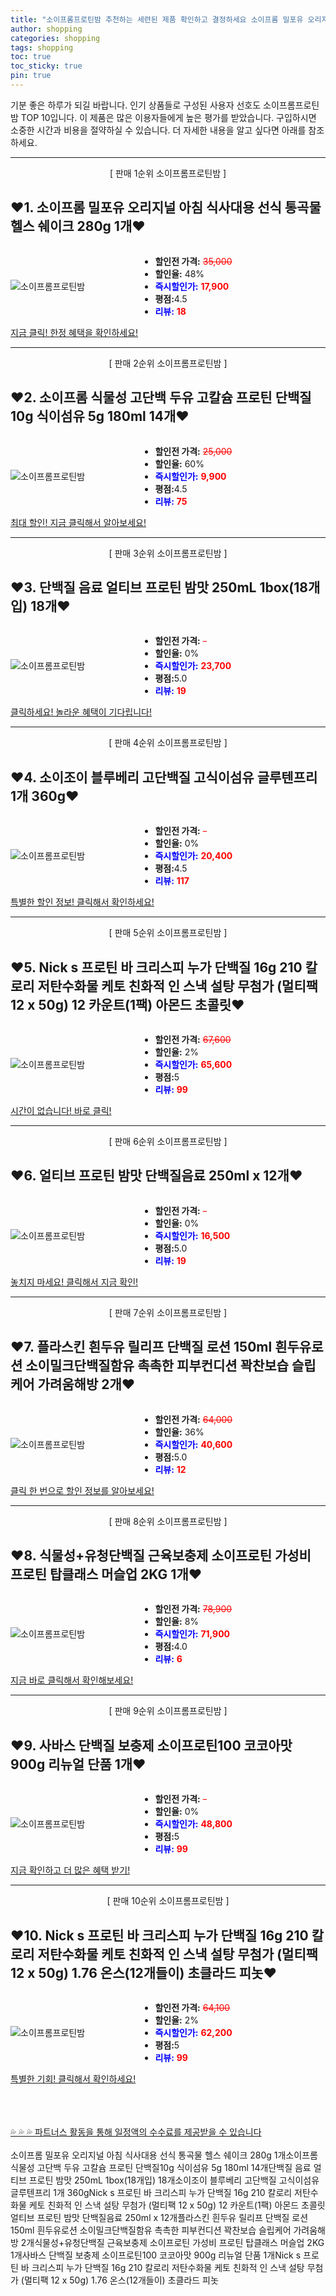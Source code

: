 ```yaml
---
title: "소이프롬프로틴밤 추천하는 세련된 제품 확인하고 결정하세요 소이프롬 밀포유 오리지널 아침 식사대용"
author: shopping
categories: shopping
tags: shopping
toc: true
toc_sticky: true
pin: true
---
```

기분 좋은 하루가 되길 바랍니다. 인기 상품들로 구성된 사용자 선호도 소이프롬프로틴밤 TOP 10입니다. 이 제품은 많은 이용자들에게 높은 평가를 받았습니다. 구입하시면 소중한 시간과 비용을 절약하실 수 있습니다. 더 자세한 내용을 알고 싶다면 아래를 참조하세요.

---
<p class="toplist" style="margin: 0 auto; display: block; width: fit-content;">[ 판매 1순위 소이프롬프로틴밤 ]</p>

<h2><strong>❤️1. 소이프롬 밀포유 오리지널 아침 식사대용 선식 통곡물 헬스 쉐이크 280g 1개❤️</strong></h2>

<div style="display: flex; align-items: center;">
    <div style="flex: 0.4;">
        <img src="https://thumbnail10.coupangcdn.com/thumbnails/remote/230x230ex/image/vendor_inventory/abb6/7d59e03d9a06d34feb51a35f0f4b0446344a2cc9b033f45d9d2c2bbb6cf5.jpg" alt="소이프롬프로틴밤" style="max-width: 100%;">
    </div>
    <div style="flex: 0.6; margin-left: 10px;">
        <ul>
            <li><strong>할인전 가격:</strong> <del style="color: red;">35,000</del></li>
            <li><strong>할인율:</strong> 48%</li>
            <li><span style='color:blue'><strong>즉시할인가:</strong></span> <span style='color:red'><strong>17,900</strong></span></li>
            <li><strong>평점:</strong>4.5</li>
            <li><span style='color:blue'><strong>리뷰:</strong></span> <span style='color:red'><strong>18</strong></span></li>
        </ul>
    </div>
</div>
<div class="center">
    <a href="https://selin100587.github.io?lptag=AF9450613&subid=githubio&pageKey=7276350147&traceid=V0-153&itemId=21341104207&vendorItemId=88399219851" class="myButton">
        지금 클릭! 한정 혜택을 확인하세요!
    </a>
</div>


---
<p class="toplist" style="margin: 0 auto; display: block; width: fit-content;">[ 판매 2순위 소이프롬프로틴밤 ]</p>

<h2><strong>❤️2. 소이프롬 식물성 고단백 두유 고칼슘 프로틴 단백질10g 식이섬유 5g 180ml 14개❤️</strong></h2>

<div style="display: flex; align-items: center;">
    <div style="flex: 0.4;">
        <img src="https://thumbnail7.coupangcdn.com/thumbnails/remote/230x230ex/image/0715_beverages_69k_b1/2731/fb498a8b9ba0d61f19ffcb7adeadb3dd2ff44daf666960cff0a78b5d5239.jpg" alt="소이프롬프로틴밤" style="max-width: 100%;">
    </div>
    <div style="flex: 0.6; margin-left: 10px;">
        <ul>
            <li><strong>할인전 가격:</strong> <del style="color: red;">25,000</del></li>
            <li><strong>할인율:</strong> 60%</li>
            <li><span style='color:blue'><strong>즉시할인가:</strong></span> <span style='color:red'><strong>9,900</strong></span></li>
            <li><strong>평점:</strong>4.5</li>
            <li><span style='color:blue'><strong>리뷰:</strong></span> <span style='color:red'><strong>75</strong></span></li>
        </ul>
    </div>
</div>
<div class="center">
    <a href="https://selin100587.github.io?lptag=AF9450613&subid=githubio&pageKey=7786501019&traceid=V0-153&itemId=20942885543&vendorItemId=88399386769" class="myButton">
        최대 할인! 지금 클릭해서 알아보세요!
    </a>
</div>


---
<p class="toplist" style="margin: 0 auto; display: block; width: fit-content;">[ 판매 3순위 소이프롬프로틴밤 ]</p>

<h2><strong>❤️3. 단백질 음료 얼티브 프로틴 밤맛 250mL 1box(18개입) 18개❤️</strong></h2>

<div style="display: flex; align-items: center;">
    <div style="flex: 0.4;">
        <img src="https://thumbnail9.coupangcdn.com/thumbnails/remote/230x230ex/image/vendor_inventory/8917/cf1346e5f1ab53e80f345826eb6e3c268bdf1546c873681a74a39fec6b5b.png" alt="소이프롬프로틴밤" style="max-width: 100%;">
    </div>
    <div style="flex: 0.6; margin-left: 10px;">
        <ul>
            <li><strong>할인전 가격:</strong> <del style="color: red;">-</del></li>
            <li><strong>할인율:</strong> 0%</li>
            <li><span style='color:blue'><strong>즉시할인가:</strong></span> <span style='color:red'><strong>23,700</strong></span></li>
            <li><strong>평점:</strong>5.0</li>
            <li><span style='color:blue'><strong>리뷰:</strong></span> <span style='color:red'><strong>19</strong></span></li>
        </ul>
    </div>
</div>
<div class="center">
    <a href="https://selin100587.github.io?lptag=AF9450613&subid=githubio&pageKey=8005946804&traceid=V0-153&itemId=22585476484&vendorItemId=90296335789" class="myButton">
        클릭하세요! 놀라운 혜택이 기다립니다!
    </a>
</div>


---
<p class="toplist" style="margin: 0 auto; display: block; width: fit-content;">[ 판매 4순위 소이프롬프로틴밤 ]</p>

<h2><strong>❤️4. 소이조이 블루베리 고단백질 고식이섬유 글루텐프리 1개 360g❤️</strong></h2>

<div style="display: flex; align-items: center;">
    <div style="flex: 0.4;">
        <img src="https://thumbnail9.coupangcdn.com/thumbnails/remote/230x230ex/image/vendor_inventory/fe87/3a583a29af8a262764133211e44513fc8fc8a69cf74f0078064e1d7758eb.jpg" alt="소이프롬프로틴밤" style="max-width: 100%;">
    </div>
    <div style="flex: 0.6; margin-left: 10px;">
        <ul>
            <li><strong>할인전 가격:</strong> <del style="color: red;">-</del></li>
            <li><strong>할인율:</strong> 0%</li>
            <li><span style='color:blue'><strong>즉시할인가:</strong></span> <span style='color:red'><strong>20,400</strong></span></li>
            <li><strong>평점:</strong>4.5</li>
            <li><span style='color:blue'><strong>리뷰:</strong></span> <span style='color:red'><strong>117</strong></span></li>
        </ul>
    </div>
</div>
<div class="center">
    <a href="https://selin100587.github.io?lptag=AF9450613&subid=githubio&pageKey=8087705163&traceid=V0-153&itemId=22830552798&vendorItemId=89865320905" class="myButton">
        특별한 할인 정보! 클릭해서 확인하세요!
    </a>
</div>


---
<p class="toplist" style="margin: 0 auto; display: block; width: fit-content;">[ 판매 5순위 소이프롬프로틴밤 ]</p>

<h2><strong>❤️5. Nick s 프로틴 바 크리스피 누가 단백질 16g 210 칼로리 저탄수화물 케토 친화적 인 스낵 설탕 무첨가 (멀티팩 12 x 50g) 12 카운트(1팩) 아몬드 초콜릿❤️</strong></h2>

<div style="display: flex; align-items: center;">
    <div style="flex: 0.4;">
        <img src="https://thumbnail7.coupangcdn.com/thumbnails/remote/230x230ex/image/vendor_inventory/43fe/a25d973197d7571900247a603ecb563c9ffd13cbf7ef74daf4983b00ed15.jpg" alt="소이프롬프로틴밤" style="max-width: 100%;">
    </div>
    <div style="flex: 0.6; margin-left: 10px;">
        <ul>
            <li><strong>할인전 가격:</strong> <del style="color: red;">67,600</del></li>
            <li><strong>할인율:</strong> 2%</li>
            <li><span style='color:blue'><strong>즉시할인가:</strong></span> <span style='color:red'><strong>65,600</strong></span></li>
            <li><strong>평점:</strong>5</li>
            <li><span style='color:blue'><strong>리뷰:</strong></span> <span style='color:red'><strong>99</strong></span></li>
        </ul>
    </div>
</div>
<div class="center">
    <a href="https://selin100587.github.io?lptag=AF9450613&subid=githubio&pageKey=8191358679&traceid=V0-153&itemId=23442162439&vendorItemId=90468959585" class="myButton">
        시간이 없습니다! 바로 클릭!
    </a>
</div>


---
<p class="toplist" style="margin: 0 auto; display: block; width: fit-content;">[ 판매 6순위 소이프롬프로틴밤 ]</p>

<h2><strong>❤️6. 얼티브 프로틴 밤맛 단백질음료 250ml x 12개❤️</strong></h2>

<div style="display: flex; align-items: center;">
    <div style="flex: 0.4;">
        <img src="https://thumbnail8.coupangcdn.com/thumbnails/remote/230x230ex/image/0715_beverages_69k_b7/507f/3a3b905b0573173ebe6e359021bd67f1f07a0a9be920be741f7bd0b2f4c9.jpg" alt="소이프롬프로틴밤" style="max-width: 100%;">
    </div>
    <div style="flex: 0.6; margin-left: 10px;">
        <ul>
            <li><strong>할인전 가격:</strong> <del style="color: red;">-</del></li>
            <li><strong>할인율:</strong> 0%</li>
            <li><span style='color:blue'><strong>즉시할인가:</strong></span> <span style='color:red'><strong>16,500</strong></span></li>
            <li><strong>평점:</strong>5.0</li>
            <li><span style='color:blue'><strong>리뷰:</strong></span> <span style='color:red'><strong>19</strong></span></li>
        </ul>
    </div>
</div>
<div class="center">
    <a href="https://selin100587.github.io?lptag=AF9450613&subid=githubio&pageKey=8005946804&traceid=V0-153&itemId=22901809897&vendorItemId=90663364169" class="myButton">
        놓치지 마세요! 클릭해서 지금 확인!
    </a>
</div>


---
<p class="toplist" style="margin: 0 auto; display: block; width: fit-content;">[ 판매 7순위 소이프롬프로틴밤 ]</p>

<h2><strong>❤️7. 플라스킨 흰두유 릴리프 단백질 로션 150ml 흰두유로션 소이밀크단백질함유 촉촉한 피부컨디션 꽉찬보습 슬립케어 가려움해방 2개❤️</strong></h2>

<div style="display: flex; align-items: center;">
    <div style="flex: 0.4;">
        <img src="https://thumbnail8.coupangcdn.com/thumbnails/remote/230x230ex/image/vendor_inventory/11c9/b6b96930f5589f188c0c3ac3dac90da913ea5671fe4f02cae13b3057acc9.png" alt="소이프롬프로틴밤" style="max-width: 100%;">
    </div>
    <div style="flex: 0.6; margin-left: 10px;">
        <ul>
            <li><strong>할인전 가격:</strong> <del style="color: red;">64,000</del></li>
            <li><strong>할인율:</strong> 36%</li>
            <li><span style='color:blue'><strong>즉시할인가:</strong></span> <span style='color:red'><strong>40,600</strong></span></li>
            <li><strong>평점:</strong>5.0</li>
            <li><span style='color:blue'><strong>리뷰:</strong></span> <span style='color:red'><strong>12</strong></span></li>
        </ul>
    </div>
</div>
<div class="center">
    <a href="https://selin100587.github.io?lptag=AF9450613&subid=githubio&pageKey=7892397689&traceid=V0-153&itemId=21611283176&vendorItemId=88662530682" class="myButton">
        클릭 한 번으로 할인 정보를 알아보세요!
    </a>
</div>


---
<p class="toplist" style="margin: 0 auto; display: block; width: fit-content;">[ 판매 8순위 소이프롬프로틴밤 ]</p>

<h2><strong>❤️8. 식물성+유청단백질 근육보충제 소이프로틴 가성비 프로틴 탑클래스 머슬업 2KG 1개❤️</strong></h2>

<div style="display: flex; align-items: center;">
    <div style="flex: 0.4;">
        <img src="https://thumbnail6.coupangcdn.com/thumbnails/remote/230x230ex/image/vendor_inventory/a04d/fda2baf529ec66b93d36c299f42a258a38d22935b6808d63809a8c1208fe.png" alt="소이프롬프로틴밤" style="max-width: 100%;">
    </div>
    <div style="flex: 0.6; margin-left: 10px;">
        <ul>
            <li><strong>할인전 가격:</strong> <del style="color: red;">78,900</del></li>
            <li><strong>할인율:</strong> 8%</li>
            <li><span style='color:blue'><strong>즉시할인가:</strong></span> <span style='color:red'><strong>71,900</strong></span></li>
            <li><strong>평점:</strong>4.0</li>
            <li><span style='color:blue'><strong>리뷰:</strong></span> <span style='color:red'><strong>6</strong></span></li>
        </ul>
    </div>
</div>
<div class="center">
    <a href="https://selin100587.github.io?lptag=AF9450613&subid=githubio&pageKey=7316006015&traceid=V0-153&itemId=18752830160&vendorItemId=82041381401" class="myButton">
        지금 바로 클릭해서 확인해보세요!
    </a>
</div>


---
<p class="toplist" style="margin: 0 auto; display: block; width: fit-content;">[ 판매 9순위 소이프롬프로틴밤 ]</p>

<h2><strong>❤️9. 사바스 단백질 보충제 소이프로틴100 코코아맛 900g 리뉴얼 단품 1개❤️</strong></h2>

<div style="display: flex; align-items: center;">
    <div style="flex: 0.4;">
        <img src="https://thumbnail8.coupangcdn.com/thumbnails/remote/230x230ex/image/vendor_inventory/061a/bffc74867e13d3b26958fd71e25eba10751de1512298bea1ab6406101d6c.jpg" alt="소이프롬프로틴밤" style="max-width: 100%;">
    </div>
    <div style="flex: 0.6; margin-left: 10px;">
        <ul>
            <li><strong>할인전 가격:</strong> <del style="color: red;">-</del></li>
            <li><strong>할인율:</strong> 0%</li>
            <li><span style='color:blue'><strong>즉시할인가:</strong></span> <span style='color:red'><strong>48,800</strong></span></li>
            <li><strong>평점:</strong>5</li>
            <li><span style='color:blue'><strong>리뷰:</strong></span> <span style='color:red'><strong>99</strong></span></li>
        </ul>
    </div>
</div>
<div class="center">
    <a href="https://selin100587.github.io?lptag=AF9450613&subid=githubio&pageKey=8093127258&traceid=V0-153&itemId=22865373907&vendorItemId=89899998573" class="myButton">
        지금 확인하고 더 많은 혜택 받기!
    </a>
</div>


---
<p class="toplist" style="margin: 0 auto; display: block; width: fit-content;">[ 판매 10순위 소이프롬프로틴밤 ]</p>

<h2><strong>❤️10. Nick s 프로틴 바 크리스피 누가 단백질 16g 210 칼로리 저탄수화물 케토 친화적 인 스낵 설탕 무첨가 (멀티팩 12 x 50g) 1.76 온스(12개들이) 초클라드 피놋❤️</strong></h2>

<div style="display: flex; align-items: center;">
    <div style="flex: 0.4;">
        <img src="https://thumbnail10.coupangcdn.com/thumbnails/remote/230x230ex/image/vendor_inventory/5896/4703b03c15df3a220639e56d2996de2ce99b9967661e10a1a590351f5df2.jpg" alt="소이프롬프로틴밤" style="max-width: 100%;">
    </div>
    <div style="flex: 0.6; margin-left: 10px;">
        <ul>
            <li><strong>할인전 가격:</strong> <del style="color: red;">64,100</del></li>
            <li><strong>할인율:</strong> 2%</li>
            <li><span style='color:blue'><strong>즉시할인가:</strong></span> <span style='color:red'><strong>62,200</strong></span></li>
            <li><strong>평점:</strong>5</li>
            <li><span style='color:blue'><strong>리뷰:</strong></span> <span style='color:red'><strong>99</strong></span></li>
        </ul>
    </div>
</div>
<div class="center">
    <a href="https://selin100587.github.io?lptag=AF9450613&subid=githubio&pageKey=8203780398&traceid=V0-153&itemId=23442162472&vendorItemId=90468959684" class="myButton">
        특별한 기회! 클릭해서 확인하세요!
    </a>
</div>

<br><br><br>[💦 💦 💦 파트너스 활동을 통해 일정액의 수수료를 제공받을 수 있습니다](https://link.coupang.com/a/bcpT2c)<br><br>소이프롬 밀포유 오리지널 아침 식사대용 선식 통곡물 헬스 쉐이크 280g 1개소이프롬 식물성 고단백 두유 고칼슘 프로틴 단백질10g 식이섬유 5g 180ml 14개단백질 음료 얼티브 프로틴 밤맛 250mL 1box(18개입) 18개소이조이 블루베리 고단백질 고식이섬유 글루텐프리 1개 360gNick s 프로틴 바 크리스피 누가 단백질 16g 210 칼로리 저탄수화물 케토 친화적 인 스낵 설탕 무첨가 (멀티팩 12 x 50g) 12 카운트(1팩) 아몬드 초콜릿얼티브 프로틴 밤맛 단백질음료 250ml x 12개플라스킨 흰두유 릴리프 단백질 로션 150ml 흰두유로션 소이밀크단백질함유 촉촉한 피부컨디션 꽉찬보습 슬립케어 가려움해방 2개식물성+유청단백질 근육보충제 소이프로틴 가성비 프로틴 탑클래스 머슬업 2KG 1개사바스 단백질 보충제 소이프로틴100 코코아맛 900g 리뉴얼 단품 1개Nick s 프로틴 바 크리스피 누가 단백질 16g 210 칼로리 저탄수화물 케토 친화적 인 스낵 설탕 무첨가 (멀티팩 12 x 50g) 1.76 온스(12개들이) 초클라드 피놋